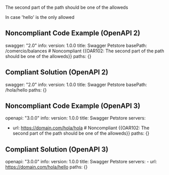 The second part of the path should be one of the alloweds

In case 'hello' is the only allowed

Noncompliant Code Example (OpenAPI 2)
-------------------------------------

swagger: "2.0"
info:
    version: 1.0.0
    title: Swagger Petstore
basePath: /comercio/balances # Noncompliant {{OAR102: The second part of the path should be one of the alloweds}}
paths: {}

Compliant Solution (OpenAPI 2)
-------------------------------------

swagger: "2.0"
info:
    version: 1.0.0
    title: Swagger Petstore
basePath: /hola/hello 
paths: {}

Noncompliant Code Example (OpenAPI 3)
-------------------------------------

openapi: "3.0.0"
info:
  version: 1.0.0
  title: Swagger Petstore
servers:
  - url: https://domain.com/hola/hola # Noncompliant {{OAR102: The second part of the path should be one of the alloweds}}
paths: {}

Compliant Solution (OpenAPI 3)
-------------------------------------

openapi: "3.0.0"
info:
    version: 1.0.0
    title: Swagger Petstore
servers:
    - url: https://domain.com/hola/hello 
paths: {}